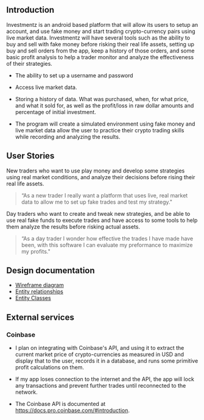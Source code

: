 ## Introduction
Investmentz is an android based platform that will allow its users to setup an account,
and use fake money and start trading crypto-currency pairs using live market data. Investmentz
will have several tools such as the ability to buy and sell with fake money before risking
their real life assets, setting up buy and sell orders from the app, keep a history of those orders,
and some basic profit analysis to help a trader monitor and analyze the effectiveness of their 
strategies.

* The ability to set up a username and password

* Access live market data.

* Storing a history of data. What was purchased, when, for what price, and what it sold for, 
as well as the profit/loss in raw dollar amounts and percentage of initial investment.

* The program will create a simulated environment using fake money and live market data allow the
user to practice their crypto trading skills while recording and analyzing the results.
    

## User Stories

New traders who want to use play money and develop some strategies using real market conditions,
 and analyze their decisions before rising their real life assets.
 
> “As a new trader I really want a platform that uses live, real market data to allow me to set up
fake trades and test my strategy."

Day traders who want to create and tweak new strategies, and be able to use real fake funds to
execute trades and have access to some tools to help them analyze the results before risking actual
assets.

> “As a day trader I wonder how effective the trades I have made have been, with this software 
I can evaluate my preformance to maximize my profits."


## Design documentation

* [Wireframe diagram](wireframe.md)
* [Entity relationships](entity-relationships.md)
* [Entity Classes](../app/src/main/java/edu/cnm/deepdive/investmentz/entity-classes.md)

## External services

### Coinbase

* I plan on integrating with Coinbase's API, and using it to extract the current
market price of crypto-currencies as measured in USD and display that to the user, records it in
a database, and runs some primitive profit calculations on them.

* If my app loses connection to the internet and the API, the app will lock any transactions and
prevent further trades until reconnected to the network.  

* The Coinbase API is documented at <https://docs.pro.coinbase.com/#introduction>.